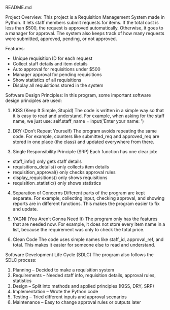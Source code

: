 README.md

Project Overview:
This project is a Requisition Management System made in Python. It lets staff members submit requests for items. If the total cost is less than $500, the request is approved automatically. Otherwise, it goes to a manager for approval. The system also keeps track of how many requests were submitted, approved, pending, or not approved.

Features:
- Unique requisition ID for each request
- Collect staff details and item details
- Auto approval for requisitions under $500
- Manager approval for pending requisitions
- Show statistics of all requisitions
- Display all requisitions stored in the system

Software Design Principles:
In this program, some important software design principles are used:

1. KISS (Keep It Simple, Stupid)
The code is written in a simple way so that it is easy to read and understand. For example, when asking for the staff name, we just use:
    self.staff_name = input('Enter your name: ')

2. DRY (Don’t Repeat Yourself)
The program avoids repeating the same code. For example, counters like submitted_req and approved_req are stored in one place (the class) and updated everywhere from there.

3. Single Responsibility Principle (SRP)
Each function has one clear job:
- staff_info() only gets staff details
- requisitions_details() only collects item details
- requisition_approval() only checks approval rules
- display_requisitions() only shows requisitions
- requisition_statistic() only shows statistics

4. Separation of Concerns
Different parts of the program are kept separate. For example, collecting input, checking approval, and showing reports are in different functions. This makes the program easier to fix and update.

5. YAGNI (You Aren’t Gonna Need It)
The program only has the features that are needed now. For example, it does not store every item name in a list, because the requirement was only to check the total price.

6. Clean Code
The code uses simple names like staff_id, approval_ref, and total. This makes it easier for someone else to read and understand.

Software Development Life Cycle (SDLC)
The program also follows the SDLC process:
1. Planning – Decided to make a requisition system
2. Requirements – Needed staff info, requisition details, approval rules, statistics
3. Design – Split into methods and applied principles (KISS, DRY, SRP)
4. Implementation – Wrote the Python code
5. Testing – Tried different inputs and approval scenarios
6. Maintenance – Easy to change approval rules or outputs later
